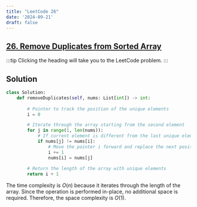 ```yaml
---
title: "LeetCode 26"
date: '2024-09-21'
draft: false
---
```


## [26. Remove Duplicates from Sorted Array](https://leetcode.com/problems/remove-duplicates-from-sorted-array/description)

:::tip
Clicking the heading will take you to the LeetCode problem.
:::

## Solution

```python
class Solution:
    def removeDuplicates(self, nums: List[int]) -> int:
        
        # Pointer to track the position of the unique elements
        i = 0

        # Iterate through the array starting from the second element
        for j in range(1, len(nums)):
            # If current element is different from the last unique element
            if nums[j] != nums[i]:
                # Move the pointer i forward and replace the next position with nums[j]
                i += 1
                nums[i] = nums[j]
                
        # Return the length of the array with unique elements
        return i + 1    
```

The time complexity is $O(n)$ because it iterates through the length of the array. Since the operation is performed in-place, no additional space is required. Therefore, the space complexity is $O(1)$.